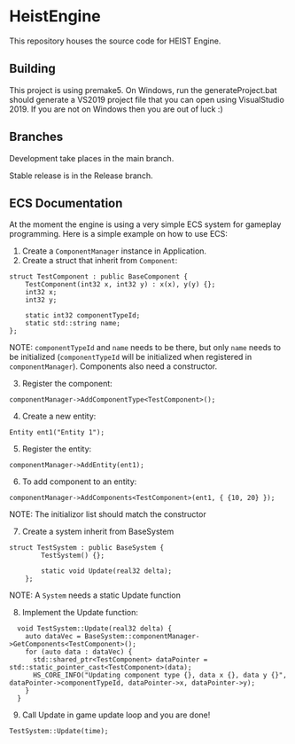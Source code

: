 # HeistEngine

This repository houses the source code for HEIST Engine.

## Building

This project is using premake5. On Windows, run the generateProject.bat should
generate a VS2019 project file that you can open using VisualStudio 2019. If you
are not on Windows then you are out of luck :)

## Branches

Development take places in the main branch.

Stable release is in the Release branch.

## ECS Documentation

At the moment the engine is using a very simple ECS system for gameplay programming. Here is a simple example on how to use ECS:

1. Create a `ComponentManager` instance in Application.
2. Create a struct that inherit from `Component`:

```
struct TestComponent : public BaseComponent {
	TestComponent(int32 x, int32 y) : x(x), y(y) {};
	int32 x;
	int32 y;

	static int32 componentTypeId;
	static std::string name;
};
```
NOTE: `componentTypeId` and `name` needs to be there, but only `name` needs to be initialized (`componentTypeId` will be initialized when registered in `componentManager`). Components also need a constructor.

3. Register the component:
```
componentManager->AddComponentType<TestComponent>();
```

4. Create a new entity:
```
Entity ent1("Entity 1");
```

5. Register the entity:
```
componentManager->AddEntity(ent1);
```

6. To add component to an entity:
```
componentManager->AddComponents<TestComponent>(ent1, { {10, 20} });
```
NOTE: The initializor list should match the constructor

7. Create a system inherit from BaseSystem
```
struct TestSystem : public BaseSystem {
		TestSystem() {};

		static void Update(real32 delta);
	};
```
NOTE: A `System` needs a static Update function

8. Implement the Update function:
```
  void TestSystem::Update(real32 delta) {
    auto dataVec = BaseSystem::componentManager->GetComponents<TestComponent>();
    for (auto data : dataVec) {
      std::shared_ptr<TestComponent> dataPointer = std::static_pointer_cast<TestComponent>(data);
      HS_CORE_INFO("Updating component type {}, data x {}, data y {}", dataPointer->componentTypeId, dataPointer->x, dataPointer->y);
    }
  }
```

9. Call Update in game update loop and you are done!
```
TestSystem::Update(time);
```
